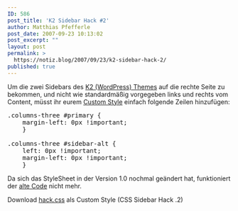 ```yaml
---
ID: 586
post_title: 'K2 Sidebar Hack #2'
author: Matthias Pfefferle
post_date: 2007-09-23 10:13:02
post_excerpt: ""
layout: post
permalink: >
  https://notiz.blog/2007/09/23/k2-sidebar-hack-2/
published: true
---
```

Um die zwei Sidebars des <a href="http://getk2.com/">K2 (WordPress) Themes</a> auf die rechte Seite zu bekommen, und nicht wie standardmäßig vorgegeben links und rechts vom Content, müsst ihr eurem <a href="http://k2.stikipad.com/docs/show/K2+Styles+and+Mods">Custom Style</a> einfach folgende Zeilen hinzufügen:

<pre class="code">.columns-three #primary {
	margin-left: 0px !important;
	}
	
.columns-three #sidebar-alt {
	left: 0px !important;
	margin-left: 0px !important;
	}</pre>

Da sich das StyleSheet in der Version 1.0 nochmal geändert hat, funktioniert der <a href="http://notiz.blog/2007/06/25/change-sidebar-order-in-the-new-three-column-k2/">alte Code</a> nicht mehr.
<p class="download">Download <a href='http://notiz.blog/wp-content/uploads/2007/10/hack.css' title=''>hack.css</a> als Custom Style (CSS Sidebar Hack .2)</p>